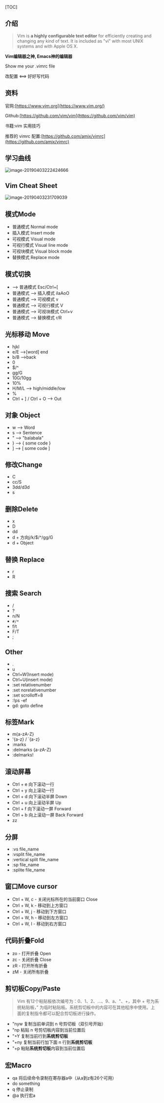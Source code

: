 [TOC]

## 介绍

> Vim is **a highly configurable text editor** for efficiently creating and changing any kind of text. It is included as "vi" with most UNIX systems and with Apple OS X.

**Vim编辑器之神, Emacs神的编辑器**

Show me your .vimrc file

改配置 <==> 好好写代码



## 资料

官网:[https://www.vim.org](https://www.vim.org/)

Github:[https://github.com/vim/vim](https://github.com/vim/vim)

书籍:vim 实用技巧

推荐的 vimrc 配置:[https://github.com/amix/vimrc](https://github.com/amix/vimrc)



## 学习曲线

![image-20190403222424666](Vim.assets/image-20190403222424666.png)


## Vim Cheat Sheet

![image-20190403231709039](Vim.assets/image-20190403231709039.png)



## 模式Mode

- 普通模式 Normal mode
- 插入模式 Insert mode
- 可视模式 Visual mode
- 可视行模式 Visual line mode
- 可视块模式 Visual block mode
- 替换模式 Replace mode



## 模式切换

* —> 普通模式 Esc/Ctrl+[
* 普通模式 —> 插入模式 iIaAoO
* 普通模式 —> 可视模式 v
* 普通模式 —> 可视行模式 V
* 普通模式 —> 可视块模式 Ctrl+v
* 普通模式 —> 替换模式 r/R



## 光标移动 Move

* hjkl
* e/E —>[word] end
* b/B —>back
* 0
* $/^
* gg/G
* 10G/10gg
* 10%
* H/M/L —> high/middle/low
* %
* Ctrl + ] / Ctrl + O —> Out



## 对象 Object

* w —> Word
* s —> Sentence
* " —> "balabala"
* } —> { some code }
* ] —> [ some code ]



## 修改Change

* C
* cc/S
* 3dd/d3d
* s



## 删除Delete

* x
* D
* dd
* d + 方向j/k/$/^/gg/G
* d + Object



## 替换 Replace

* r
* R



## 搜索 Search

* /
* ?
* n/N
* `#/*`
* f/t
* F/T
* ;



## Other

* .
* u
* Ctrl+W(Insert mode)
* Ctrl+U(insert mode)
* :set relativenumber
* :set norelativenumber
* :set scrolloff=8
* :!ps -ef
* gd: goto define



## 标签Mark

* m{a-zA-Z}
* '{a-z} / `{a-z}
* :marks
* :delmarks {a-zA-Z}
* :delmarks!



## 滚动屏幕

- Ctrl + e 向下滚动一行
- Ctrl + y 向上滚动一行
- Ctrl + d 向下滚动半屏 Down
- Ctrl + u 向上滚动半屏 Up
- Ctrl + f 向下滚动一屏 Forward
- Ctrl + b 向上滚动一屏 Back Forward
- zz



## 分屏

* :vs file_name
* :vsplit file_name
* :vertical split file_name
* :sp file_name
* :splite file_name



## 窗口Move cursor

- Ctrl + W, c - 关闭光标所在的当前窗口 Close
- Ctrl + W, k - 移动到上方窗口
- Ctrl + W, j - 移动到下方窗口
- Ctrl + W, h - 移动到左方窗口
- Ctrl + W, l - 移动到右方窗口



## 代码折叠Fold

- zo - 打开折叠  Open
- zc - 关闭折叠  Close
- zR - 打开所有折叠
- zM - 关闭所有折叠



## 剪切板Copy/Paste

> Vim 有12个粘贴板依次编号为：0、1、2、...、9、a、"、+，其中 + 号为系统粘贴板，” 为临时粘贴板。系统剪切板中的内容可在其他程序中使用。上面的复制指令都可以配合剪切板进行操作。

- "nyw 复制当前单词到 n 号剪切板（双引号开始）
- "np 粘贴 n 号剪切板内容到当前位置后
- "+Y 复制当前行到**系统剪切板**
- "+ny 复制当前行加下面 n 行到**系统剪切板**
- "+p 粘贴**系统剪切板**内容到当前位置后



## 宏Macro

- qa  将后续命令录制在寄存器a中（从a到z有26个可用）
- do something
- q  停止录制
- @a 执行宏a
